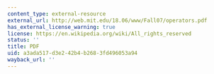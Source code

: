 ```yaml
---
content_type: external-resource
external_url: http://web.mit.edu/18.06/www/Fall07/operators.pdf
has_external_license_warning: true
license: https://en.wikipedia.org/wiki/All_rights_reserved
status: ''
title: PDF
uid: a3ada517-d3e2-42b4-b268-3fd496053a94
wayback_url: ''
---
```

